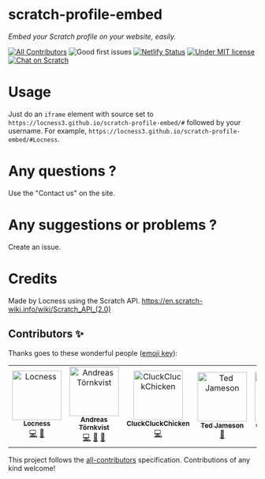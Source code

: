 # scratch-profile-embed

*Embed your Scratch profile on your website, easily.*

[![All Contributors](https://img.shields.io/badge/all_contributors-5-orange.svg)](#contributors)
![Good first issues](https://img.shields.io/github/issues-raw/locness3/scratch-profile-embed/good%20first%20issue?label=good%20first%20issues)
[![Netlify Status](https://api.netlify.com/api/v1/badges/abb3a6c2-3790-42bb-b2c8-59a25630d8de/deploy-status)](https://app.netlify.com/sites/scratch-profile-embed/deploys)
[![Under MIT license](https://img.shields.io/github/license/locness3/scratch-profile-embed.svg)](https://github.com/locness3/scratch-profile-embed/blob/master/LICENSE)
[![Chat on Scratch](https://img.shields.io/badge/chat-on%20scratch-orange.svg)](https://scratch.mit.edu/studios/5240865/)
# Usage
Just do an `iframe` element with source set to `https://locness3.github.io/scratch-profile-embed/#` followed by your username. For example, `https://locness3.github.io/scratch-profile-embed/#Locness`.
# Any questions ?
Use the "Contact us" on the site.
# Any suggestions or problems ?
Create an issue.
# Credits
Made by Locness using the Scratch API.
https://en.scratch-wiki.info/wiki/Scratch_API_(2.0)  

## Contributors ✨

Thanks goes to these wonderful people ([emoji key](https://allcontributors.org/docs/en/emoji-key)):

<!-- ALL-CONTRIBUTORS-LIST:START - Do not remove or modify this section -->
<!-- prettier-ignore -->
<table>
  <tr>
    <td align="center"><a href="http://locness3.github.io"><img src="https://avatars1.githubusercontent.com/u/37651007?v=4" width="100px;" alt="Locness"/><br /><sub><b>Locness</b></sub></a><br /><a href="https://github.com/locness3/scratch-profile-embed/commits?author=locness3" title="Code">💻</a> <a href="#design-locness3" title="Design">🎨</a></td>
    <td align="center"><a href="https://andreto.tk"><img src="https://avatars0.githubusercontent.com/u/28541538?v=4" width="100px;" alt="Andreas Törnkvist"/><br /><sub><b>Andreas Törnkvist</b></sub></a><br /><a href="https://github.com/locness3/scratch-profile-embed/commits?author=Andreto" title="Code">💻</a> <a href="#ideas-Andreto" title="Ideas, Planning, & Feedback">🤔</a> <a href="#review-Andreto" title="Reviewed Pull Requests">👀</a></td>
    <td align="center"><a href="http://telepathicsquidproductions.github.io"><img src="https://avatars2.githubusercontent.com/u/46281840?v=4" width="100px;" alt="CluckCluckChicken"/><br /><sub><b>CluckCluckChicken</b></sub></a><br /><a href="https://github.com/locness3/scratch-profile-embed/commits?author=CluckCluckChicken" title="Code">💻</a></td>
    <td align="center"><a href="https://mtiger.xyz"><img src="https://avatars0.githubusercontent.com/u/16640496?v=4" width="100px;" alt="Ted Jameson"/><br /><sub><b>Ted Jameson</b></sub></a><br /><a href="#review-MasterOfTheTiger" title="Reviewed Pull Requests">👀</a></td>
    <td align="center"><a href="https://githubfan.github.io"><img src="https://avatars0.githubusercontent.com/u/47252616?v=4" width="100px;" alt="Coding Master"/><br /><sub><b>Coding Master</b></sub></a><br /><a href="#review-githubfan" title="Reviewed Pull Requests">👀</a></td>
  </tr>
</table>

<!-- ALL-CONTRIBUTORS-LIST:END -->

This project follows the [all-contributors](https://github.com/all-contributors/all-contributors) specification. Contributions of any kind welcome!
